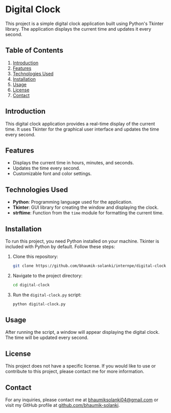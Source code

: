 # Digital Clock

This project is a simple digital clock application built using Python's Tkinter library. The application displays the current time and updates it every second.

## Table of Contents

1. [Introduction](#introduction)
2. [Features](#features)
3. [Technologies Used](#technologies-used)
4. [Installation](#installation)
5. [Usage](#usage)
6. [License](#license)
7. [Contact](#contact)

## Introduction

This digital clock application provides a real-time display of the current time. It uses Tkinter for the graphical user interface and updates the time every second.

## Features

- Displays the current time in hours, minutes, and seconds.
- Updates the time every second.
- Customizable font and color settings.

## Technologies Used

- **Python**: Programming language used for the application.
- **Tkinter**: GUI library for creating the window and displaying the clock.
- **strftime**: Function from the `time` module for formatting the current time.

## Installation

To run this project, you need Python installed on your machine. Tkinter is included with Python by default. Follow these steps:

1. Clone this repository:
   ```bash
   git clone https://github.com/bhaumik-solanki/internpe/digital-clock.git
   ```

2. Navigate to the project directory:
   ```bash
   cd digital-clock
   ```

3. Run the `digital-clock.py` script:
   ```bash
   python digital-clock.py
   ```

## Usage

After running the script, a window will appear displaying the digital clock. The time will be updated every second.

## License

This project does not have a specific license. If you would like to use or contribute to this project, please contact me for more information.

## Contact

For any inquiries, please contact me at [bhaumiksolanki04@gmail.com](mailto:bhaumiksolanki04@gmail.com) or visit my GitHub profile at [github.com/bhaumik-solanki](https://github.com/bhaumik-solanki/).
